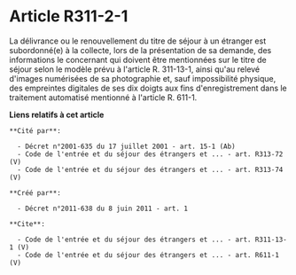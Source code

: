 # Article R311-2-1

La délivrance ou le renouvellement du titre de séjour à un étranger est subordonné(e) à la collecte, lors de la présentation
de sa demande, des informations le concernant qui doivent être mentionnées sur le titre de séjour selon le modèle prévu à
l'article R. 311-13-1, ainsi qu'au relevé d'images numérisées de sa photographie et, sauf impossibilité physique, des
empreintes digitales de ses dix doigts aux fins d'enregistrement dans le traitement automatisé mentionné à l'article R.
611-1.

**Liens relatifs à cet article**

	**Cité par**:

	  - Décret n°2001-635 du 17 juillet 2001 - art. 15-1 (Ab)
	  - Code de l'entrée et du séjour des étrangers et ... - art. R313-72 (V)
	  - Code de l'entrée et du séjour des étrangers et ... - art. R313-74 (V)

	**Créé par**:

	  - Décret n°2011-638 du 8 juin 2011 - art. 1

	**Cite**:

	  - Code de l'entrée et du séjour des étrangers et ... - art. R311-13-1 (V)
	  - Code de l'entrée et du séjour des étrangers et ... - art. R611-1 (V)
